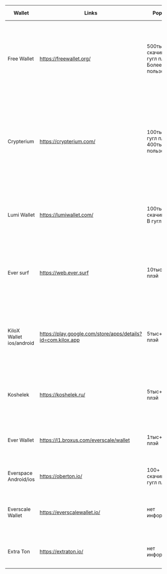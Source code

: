 |Wallet      | Links | Popularity| Functional | поддержка токенов|Стандарт|
|------------|-------|-----------|------------|------------------|--------|
|Free Wallet|https://freewallet.org/|500тыс+ скачиваний в<br> гугл плэй Более 3млн<br> пользователей|Есть моб приложение и веб-версия.<br>Кроме Ever есть и другие монеты<br>Нельзя просмотреть токены<br>Возможность покупать ever за фиат|нет|нет
|Crypterium|https://crypterium.com/|100тыс+ в гугл плэй<br> 400тыс+ пользователей|Есть моб приложение и веб версия.<br>Кроме Ever есть и другие монеты<br>Депозиты <br>Своя банковская карта<br>Обзор рынка<br>Покупка крипты за фиат без комиссии |нет |нет
|Lumi Wallet|https://lumiwallet.com/|100тыс+ скачиваний<br> В гугл плэй|Есть моб приложение и веб версия.<br>Кроме Ever есть и другие монеты<br>Возможность покупать ever за фиат|нет| нет
|Ever surf |https://web.ever.surf|10тыс+ в гугл плэй|Есть моб приложение и веб версия.<br>Есть Staking<br>Взаимодействие с деботами<br>Возможность покупать ever за фиат|да | ???????
|KiloX Wallet<br> ios/android|https://play.google.com/store/apps/details?id=com.kilox.app|5тыс+ в гугл плэй|Есть Staking<br>Только моб приложение<br>Можно просматривать токены<br>Кроме Ever есть и другие монеты<br>Перевод из btc в TON(EVER)|нет |нет
|Koshelek|https://koshelek.ru/|5тыс+ в гугл плэй|Есть моб приложение и веб версия.<br>Кроме Ever есть и другие монеты<br>Стейкинг|нет |нет
|Ever Wallet|https://l1.broxus.com/everscale/wallet|1тыс+ в гугл плэй|Есть моб приложение и расширение для браузера<br>Можно просматривать токены|да|TIP-3
|Everspace<br> Android/ios|https://oberton.io/|100+ скачиваний в<br> гугл плэй|Только мобильно приложение<br>Депулы|Да|TIP-3
|Everscale Wallet|https://everscalewallet.io/|нет информации|Только веб-версия<br>Расширение для браузера<br>Можно просматривать токены|да| TIP-3 позволяет выпускать свои токены
|Extra Ton |https://extraton.io/|нет информации|Расширения для браузера<br>Нельзя просмотреть токены|?????|??????
